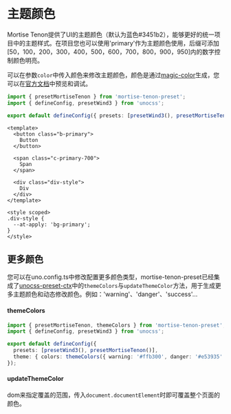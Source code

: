 # 主题颜色

Mortise Tenon提供了UI的主题颜色（默认为蓝色#3451b2），能够更好的统一项目中的主题样式。在项目您也可以使用'primary'作为主题颜色使用，后缀可添加[50，100，200，300，400，500，600，700，800，900，950]内的数字控制颜色明亮。

可以在参数`color`中传入颜色来修改主题颜色，颜色是通过[magic-color](https://color.zyob.top/)生成，您可以在[官方文档](https://color.zyob.top/)中预览和调试。

```ts
import { presetMortiseTenon } from 'mortise-tenon-preset';
import { defineConfig, presetWind3 } from 'unocss';

export default defineConfig({ presets: [presetWind3(), presetMortiseTenon({ color: '#3451b2' })], });
```

```vue
<template>
  <button class="b-primary">
    Button
  </button>

  <span class="c-primary-700">
    Span
  </span>

  <div class="div-style">
    Div
  </div>
</template>

<style scoped>
.div-style {
  --at-apply: 'bg-primary';
}
</style>
```

## 更多颜色

您可以在uno.config.ts中修改配置更多颜色类型，mortise-tenon-preset已经集成了[unocss-preset-ctx](https://nixwai.github.io/unocss-preset-ctx/zh/custom-color.html)中的`themeColors`与`updateThemeColor`方法，用于生成更多主题颜色和动态修改颜色。例如：'warning'、'danger'、'success'...

#### themeColors

```ts
import { presetMortiseTenon, themeColors } from 'mortise-tenon-preset';
import { defineConfig, presetWind3 } from 'unocss';

export default defineConfig({
  presets: [presetWind3(), presetMortiseTenon()],
  theme: { colors: themeColors({ warning: '#ffb300', danger: '#e53935' }) },
});
```

<demo vue="presets/theme-color/more-scene.vue"/>

#### updateThemeColor

dom来指定覆盖的范围，传入`document.documentElement`时即可覆盖整个页面的颜色。

<demo vue="presets/theme-color/dynamic-theme.vue"/>
